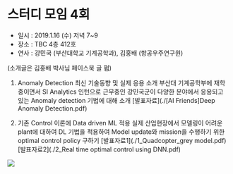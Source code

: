 # 스터디 모임 4회

* 일시 : 2019.1.16 (수) 저녁 7~9
* 장소 : TBC 4층 412호
* 연사 : 강민국 (부산대학교 기계공학과), 김홍배 (항공우주연구원)

(소개글은 김홍배 박사님 페이스북 글 펌)
1. Anomaly Detection 최신 기술동향 및 실제 응용 소개
부산대 기계공학부에 재학중이면서 SI Analytics 인턴으로 근무중인 강민국군이 다양한 분야에서 응용되고 있는 Anomaly detection 기법에 대해 소개
[발표자료](./[AI Friends]Deep Anomaly Detection.pdf)

2. 기존 Control 이론에 Data driven ML 적용
실제 산업현장에서  모델링이 어려운 plant에 대하여 DL 기법을 적용하여 Model update와 mission을 수행하기 위한 optimal control policy 구하기
[발표자료1](./1_Quadcopter_grey model.pdf)
[발표자료2](./2_Real time optimal control using DNN.pdf)

![](./190116.jpeg)
